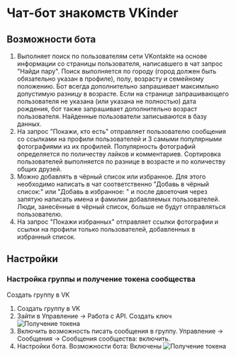 # Чат-бот знакомств VKinder
## Возможности бота
1. Выполняет поиск по пользователям сети VKontakte на основе информации со страницы пользователя, написавшего в чат запрос "Найди пару". Поиск выполняется по городу (город должен быть обязательно указан в профиле), полу, возрасту и семейному положению.
Бот всегда дополнительно запрашивает максимльно допустимую разницу в возрасте. Если на странице запрашивающего пользователя не указана (или указана не полностью) дата рождения, бот также запрашивает дополнительно возраст пользователя. Найденные пользователи записываются в базу данных.
2. На запрос "Покажи, кто есть" отправляет пользователю сообщения со ссылками на профили пользователей и 3 самыми популярными фотографиями из их профилей. Популярность фотографий определяется по поличеству лайков и комментариев. Сортировка пользователей выполняется по разнице в возрасте и по количеству общих друзей.
3. Можно добавлять в чёрный список или избранное. Для этого необходимо написать в чат соответственно "Добавь в чёрный список:" или "Добавь в избранное: " и после двоеточия через запятую написать имена и фамилии добавляемых пользователей. Люди, занесённые в чёрный список, больше не будут отправляться пользователю.
4. На запрос "Покажи избранных" отправляет ссылки фотографии и ссылки на профили только пользователей, добавленных в избранный список.
## Настройки
### Настройка группы и получение токена сообщества
Создать группу в VK
1. Создать группу в VK
2. Зайти в Управление -> Работа с API. Создать ключ
![Получение токена](https://downloader.disk.yandex.ru/preview/210efbd3aad9153c3c1265650cf3792834e60979222c0aca38d0e3b7670f995b/61ec659a/xTJu7CXGT7uCiIbtt3ceY8dOTrRPQMF3lbac3PlUJAWsNKb2Gs2qzzvv29bgm-QaqQ2UvGY2wIRD2Sqd9X79sA%3D%3D?uid=0&filename=VKinder_group_token_1.JPG&disposition=inline&hash=&limit=0&content_type=image%2Fjpeg&owner_uid=0&tknv=v2&size=2048x2048)
3. Включить возможность писать сообщения в группу. Управление -> Сообщения -> Сообщения сообщества: включить.
4. Настройки бота. Возможности бота: Включены
![Получение токена](https://downloader.disk.yandex.ru/preview/aa21153ae724c5e54be13340044729ecea16cae840a2caaaaa1a3cc8248ba650/61ec6736/8Ax2InMx0FaT0KN6IefTtBm2WXbL8928tvBvup2fuJ6lKcHGxVqNZPmATpC8aNLH2UzkFCXqLW1iY3JBjLY24A%3D%3D?uid=0&filename=VKinder_group_settings.JPG&disposition=inline&hash=&limit=0&content_type=image%2Fjpeg&owner_uid=0&tknv=v2&size=2048x2048)
